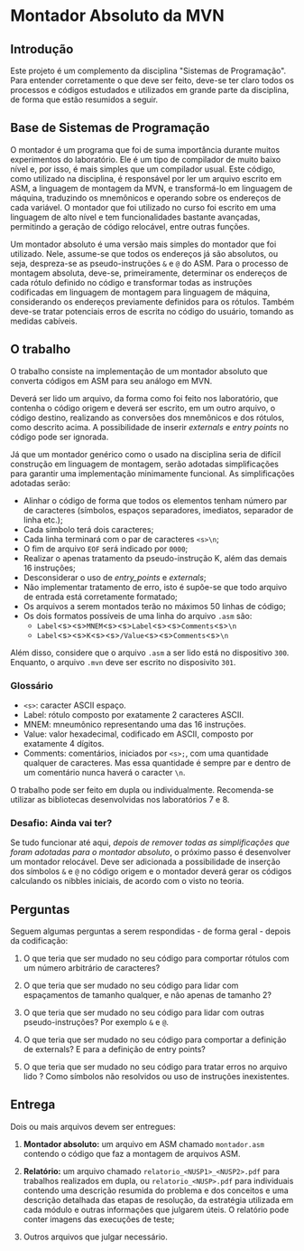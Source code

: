 # Montador Absoluto da MVN

## Introdução

Este projeto é um complemento da disciplina "Sistemas de Programação".
Para entender corretamente o que deve ser feito, deve-se ter claro todos
os processos e códigos estudados e utilizados em grande parte da
disciplina, de forma que estão resumidos a seguir.

## Base de Sistemas de Programação

O montador é um programa que foi de suma importância durante muitos
experimentos do laboratório. Ele é um tipo de compilador de muito baixo
nível e, por isso, é mais simples que um compilador usual. Este
código, como utilizado na disciplina, é responsável por ler um arquivo
escrito em ASM, a linguagem de montagem da MVN, e transformá-lo em
linguagem de máquina, traduzindo os mnemônicos e operando sobre os
endereços de cada variável. O montador que foi utilizado no curso foi
escrito em uma linguagem de alto nível e tem funcionalidades bastante
avançadas, permitindo a geração de código relocável, entre outras funções.

Um montador absoluto é uma versão mais simples do montador que foi
utilizado. Nele, assume-se que todos os endereços já são absolutos, ou
seja, despreza-se as pseudo-instruções `&` e `@` do ASM. Para o
processo de montagem absoluta, deve-se, primeiramente, determinar os
endereços de cada rótulo definido no código e transformar todas as
instruções codificadas em linguagem de montagem para linguagem de
máquina, considerando os endereços previamente definidos para os
rótulos. Também deve-se tratar potenciais erros de escrita no código do
usuário, tomando as medidas cabíveis.

## O trabalho

O trabalho consiste na implementação de um montador absoluto que
converta códigos em ASM para seu análogo em MVN.

Deverá ser lido um arquivo, da forma como foi feito nos laboratório, que
contenha o código origem e deverá ser escrito, em um outro arquivo, o
código destino, realizando as conversões dos mnemônicos e dos rótulos,
como descrito acima. A possibilidade de inserir _externals_ e _entry points_
no código pode ser ignorada.

Já que um montador genérico como o usado na disciplina seria de difícil
construção em linguagem de montagem, serão adotadas simplificações
para garantir uma implementação minimamente funcional. As simplificações adotadas serão:

* Alinhar o código de forma que todos os elementos tenham número par de
  caracteres (símbolos, espaços separadores, imediatos, separador de linha
  etc.);
* Cada símbolo terá dois caracteres;
* Cada linha terminará com o par de caracteres `<s>\n`;
* O fim de arquivo `EOF` será indicado por `0000`;
* Realizar o apenas tratamento da pseudo-instrução K, além das demais 16 instruções;
* Desconsiderar o uso de _entry_points_ e _externals_;
* Não implementar tratamento de erro, isto é supõe-se que todo arquivo de entrada está corretamente formatado;
* Os arquivos a serem montados terão no máximos 50 linhas de código;
* Os dois formatos possíveis de uma linha do arquivo `.asm` são:
  * `Label`\<s>\<s>`MNEM`\<s>\<s>`Label`\<s>\<s>`Comments`\<s>`\n`
  * `Label`\<s>\<s>`K`\<s>\<s>`/Value`\<s>\<s>`Comments`\<s>`\n`

Além disso, considere que o arquivo `.asm` a ser lido está no dispositivo `300`.
Enquanto, o arquivo `.mvn` deve ser escrito no disposivito `301`.

### Glossário

* `<s>`: caracter ASCII espaço.
* Label: rótulo composto por exatamente 2 caracteres ASCII.
* MNEM: mneumônico representando uma das 16 instruções.
* Value: valor hexadecimal, codificado em ASCII, composto por exatamente 4 dígitos.
* Comments: comentários, iniciados por `<s>;`, com uma quantidade qualquer de caracteres. Mas essa quantidade é sempre par e dentro de um comentário nunca haverá o caracter `\n`.

O trabalho pode ser feito em dupla ou individualmente. Recomenda-se utilizar as bibliotecas desenvolvidas nos laboratórios 7 e 8.

### Desafio: Ainda vai ter?

Se tudo funcionar até aqui,
*depois de remover todas as simplificações que foram adotadas para o montador absoluto*,
o próximo passo é desenvolver um montador relocável. Deve ser adicionada
a possibilidade de inserção dos símbolos `&` e `@` no código origem e o
montador deverá gerar os códigos calculando os nibbles iniciais, de acordo
com o visto no teoria.


## Perguntas

Seguem algumas perguntas a serem respondidas - de forma geral - depois da codificação:

1.  O que teria que ser mudado no seu código para comportar rótulos com um número arbitrário de caracteres?

2.  O que teria que ser mudado no seu código para lidar com espaçamentos de tamanho qualquer, e não apenas de tamanho 2?

3. O que teria que ser mudado no seu código para lidar com outras pseudo-instruções? Por exemplo `&` e `@`.

4.  O que teria que ser mudado no seu código para comportar a definição
    de externals? E para a definição de entry points?

5.  O que teria que ser mudado no seu código para tratar erros no arquivo lido ? Como símbolos não resolvidos ou uso de instruções inexistentes.

## Entrega

Dois ou mais arquivos devem ser entregues:

1.  **Montador absoluto:** um arquivo em ASM chamado `montador.asm`
    contendo o código que faz a montagem de arquivos ASM.

2.  **Relatório:** um arquivo chamado `relatorio_<NUSP1>_<NUSP2>.pdf` para
    trabalhos realizados em dupla, ou `relatorio_<NUSP>.pdf` para individuais
    contendo uma descrição resumida do problema e dos conceitos e uma descrição
    detalhada das etapas de resolução, da estratégia utilizada em cada módulo
    e outras informações que julgarem úteis. O relatório pode conter imagens
    das execuções de teste;

3.  Outros arquivos que julgar necessário.
